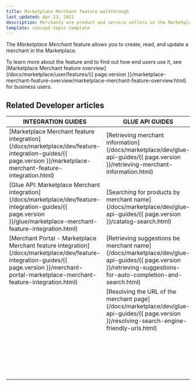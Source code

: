```yaml
---
title: Marketplace Merchant feature walkthrough
last_updated: Apr 23, 2021
description: Merchants are product and service sellers in the Marketplace.
template: concept-topic-template
---
```


The *Marketplace Merchant* feature allows you to create, read, and update a merchant in the Marketplace.

To learn more about the feature and to find out how end users use it, see [Marketplace Merchant feature overview](/docs/marketplace/user/features/{{ page.version }}/marketplace-merchant-feature-overview/marketplace-merchant-feature-overview.html) for business users.

## Related Developer articles


|INTEGRATION GUIDES  |GLUE API GUIDES  |DATA IMPORT  |
|---------|---------|---------|
|[Marketplace Merchant feature integration](/docs/marketplace/dev/feature-integration-guides/{{ page.version }}/marketplace-merchant-feature-integration.html)     |[Retrieving merchant information](/docs/marketplace/dev/glue-api-guides/{{ page.version }}/retrieving-merchant-information.html)   | [File details: merchant.csv](/docs/marketplace/dev/data-import/{{ page.version }}/file-details-merchant-csv.html)        |
|[Glue API: Marketplace Merchant integration](/docs/marketplace/dev/feature-integration-guides/{{ page.version }}/glue/marketplace-merchant-feature-integration.html)     | [Searching for products by merchant name](/docs/marketplace/dev/glue-api-guides/{{ page.version }}/catalog-search.html) | [File details: merchant_profile.csv](/docs/marketplace/dev/data-import/{{ page.version }}/file-details-merchant-profile-csv.html)        |
| [Merchant Portal - Marketplace Merchant feature integration](/docs/marketplace/dev/feature-integration-guides/{{ page.version }}/merchant-portal-marketplace-merchant-feature-integration.html)    | [Retrieving suggestions be merchant name](/docs/marketplace/dev/glue-api-guides/{{ page.version }}/retrieving-suggestions-for-auto-completion-and-search.html) | [File details: merchant_profile_address.csv](/docs/marketplace/dev/data-import/{{ page.version }}/file-details-merchant-profile-address-csv.html)        |
|     | [Resolving the URL of the merchant page](/docs/marketplace/dev/glue-api-guides/{{ page.version }}/resolving-search-engine-friendly-urls.html) |[File details: merchant_stock.csv](/docs/marketplace/dev/data-import/{{ page.version }}/file-details-merchant-stock-csv.html)  |
|   |   | [File details: merchant_store.csv](/docs/marketplace/dev/data-import/{{ page.version }}/file-details-merchant-store-csv.html)        |
